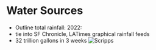 # Water Sources
- Outline total rainfall: 2022: 
- tie into SF Chronicle, LATimes graphical rainfall feeds
- 32 trillion gallons in 3 weeks
![Scripps](https://cw3e.ucsd.edu/odds-of-normal-water-year-precipitation/)